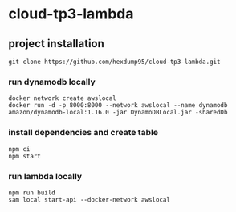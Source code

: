 # cloud-tp3-lambda

## project installation
```
git clone https://github.com/hexdump95/cloud-tp3-lambda.git
```
### run dynamodb locally
```
docker network create awslocal
docker run -d -p 8000:8000 --network awslocal --name dynamodb amazon/dynamodb-local:1.16.0 -jar DynamoDBLocal.jar -sharedDb
```
### install dependencies and create table
```
npm ci
npm start
```
### run lambda locally
```
npm run build
sam local start-api --docker-network awslocal
```
